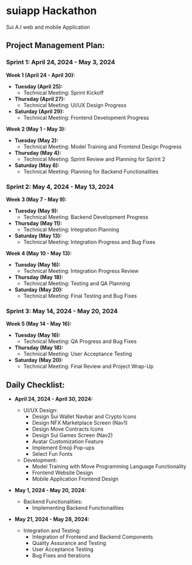 # suiapp Hackathon 
Sui A.I web and mobile Application

## Project Management Plan:

### Sprint 1: April 24, 2024 - May 3, 2024

**Week 1 (April 24 - April 30):**
- **Tuesday (April 25):**
  - Technical Meeting: Sprint Kickoff
- **Thursday (April 27):**
  - Technical Meeting: UI/UX Design Progress
- **Saturday (April 29):**
  - Technical Meeting: Frontend Development Progress

**Week 2 (May 1 - May 3):**
- **Tuesday (May 2):**
  - Technical Meeting: Model Training and Frontend Design Progress
- **Thursday (May 4):**
  - Technical Meeting: Sprint Review and Planning for Sprint 2
- **Saturday (May 6):**
  - Technical Meeting: Planning for Backend Functionalities

### Sprint 2: May 4, 2024 - May 13, 2024

**Week 3 (May 7 - May 9):**
- **Tuesday (May 9):**
  - Technical Meeting: Backend Development Progress
- **Thursday (May 11):**
  - Technical Meeting: Integration Planning
- **Saturday (May 13):**
  - Technical Meeting: Integration Progress and Bug Fixes

**Week 4 (May 10 - May 13):**
- **Tuesday (May 16):**
  - Technical Meeting: Integration Progress Review
- **Thursday (May 18):**
  - Technical Meeting: Testing and QA Planning
- **Saturday (May 20):**
  - Technical Meeting: Final Testing and Bug Fixes

### Sprint 3: May 14, 2024 - May 20, 2024

**Week 5 (May 14 - May 16):**
- **Tuesday (May 16):**
  - Technical Meeting: QA Progress and Bug Fixes
- **Thursday (May 18):**
  - Technical Meeting: User Acceptance Testing
- **Saturday (May 20):**
  - Technical Meeting: Final Review and Project Wrap-Up

## Daily Checklist:

- **April 24, 2024 - April 30, 2024:**
  - UI/UX Design:
    - Design Sui Wallet Navbar and Crypto Icons
    - Design NFX Marketplace Screen (Nav1)
    - Design Move Contracts Icons
    - Design Sui Games Screen (Nav2)
    - Avatar Customization Feature
    - Implement Emoji Pop-ups
    - Select Fun Fonts
  - Development:
    - Model Training with Move Programming Language Functionality
    - Frontend Website Design
    - Mobile Application Frontend Design

- **May 1, 2024 - May 20, 2024:**
  - Backend Functionalities:
    - Implementing Backend Functionalities

- **May 21, 2024 - May 28, 2024:**
  - Integration and Testing:
    - Integration of Frontend and Backend Components
    - Quality Assurance and Testing
    - User Acceptance Testing
    - Bug Fixes and Iterations
